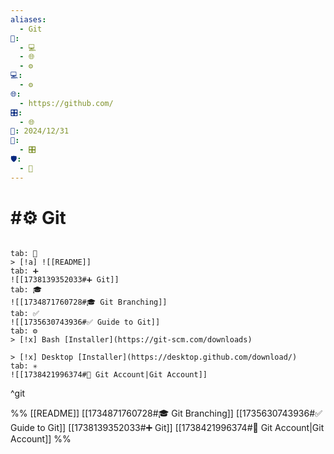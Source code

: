 ```yaml
---
aliases:
  - Git
📁:
  - 💻
  - 🌐
  - ⚙️
💻:
  - ⚙️
🌐:
  - https://github.com/
🎛️:
  - 🌐
📅: 2024/12/31
🔀:
  - 🎛️
🛡️:
  - 🔀
---
```

# #⚙️ Git

```tabs

tab: 💟
> [!a] ![[README]]
tab: ➕
![[1738139352033#➕ Git]]
tab: 🎓
![[1734871760728#🎓 Git Branching]]
tab: ✅
![[1735630743936#✅ Guide to Git]]
tab: ⚙️
> [!x] Bash [Installer](https://git-scm.com/downloads)

> [!x] Desktop [Installer](https://desktop.github.com/download/)
tab: ✳️
![[1738421996374#🔐 Git Account|Git Account]]
```

^git

%%
[[README]]
[[1734871760728#🎓 Git Branching]]
[[1735630743936#✅ Guide to Git]]
[[1738139352033#➕ Git]]
[[1738421996374#🔐 Git Account|Git Account]]
%%